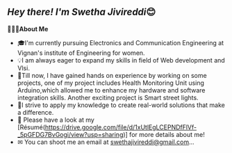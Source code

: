 *Hey there! I'm Swetha Jivireddi*😊
--------------------------
👨🏻‍💻**About Me**

- 🎓I'm currently pursuing Electronics and Communication Engineering at Vignan's institute of Engineering for women.
- 💡I am always eager to expand my skills in field of Web development and Vlsi.
- 🌱Till now, I have gained hands on experience by working on some projects, one of my project includes Health Monitoring Unit using Arduino,which allowed me to enhance my hardware and software integration skills. Another exciting project is Smart street lights.
- 🚀I strive to apply my knowledge to create real-world solutions that make a difference.
- 📄  Please have a look at my [Résumé(https://drive.google.com/file/d/1xUtlEgLCEPNDfFlVf-_5pGFDG7BvGogi/view?usp=sharing)] for more details about me!
- ✉  You can shoot me an email at swethajivireddi@gmail.com...







